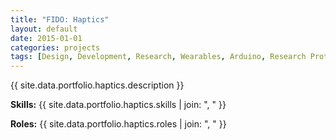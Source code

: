 ```yaml
---
title: "FIDO: Haptics"
layout: default
date: 2015-01-01
categories: projects
tags: [Design, Development, Research, Wearables, Arduino, Research Protocols, LRA Motors, Android Dev]
---
```


{{ site.data.portfolio.haptics.description }}

**Skills:** {{ site.data.portfolio.haptics.skills | join: ", " }}

**Roles:** {{ site.data.portfolio.haptics.roles | join: ", " }}
